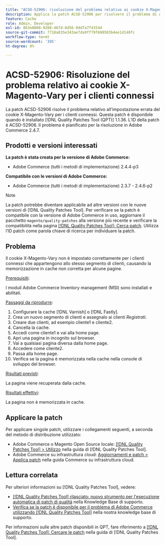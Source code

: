 ```yaml
---
title: "ACSD-52906: risoluzione del problema relativo ai cookie X-Magento-Vary per il caching dei clienti connessi"
description: Applica la patch ACSD-52906 per risolvere il problema di Adobe Commerce, in cui il cookie X-Magento-Vary non è impostato correttamente per i clienti connessi.
feature: Cache
role: Admin, Developer
exl-id: 863e0808-9208-467d-8d56-9dd7a7f4354d
source-git-commit: 7718a835e343ae7da9ff79f690503b4ee1d140fc
workflow-type: tm+mt
source-wordcount: '395'
ht-degree: 0%

---
```


# ACSD-52906: Risoluzione del problema relativo ai cookie X-Magento-Vary per i clienti connessi

La patch ACSD-52906 risolve il problema relativo all’impostazione errata del cookie X-Magento-Vary per i clienti connessi. Questa patch è disponibile quando è installato [!DNL Quality Patches Tool (QPT)] 1.1.36. L’ID della patch è ACSD-52906. Il problema è pianificato per la risoluzione in Adobe Commerce 2.4.7.

## Prodotti e versioni interessati

**La patch è stata creata per la versione di Adobe Commerce:**

* Adobe Commerce (tutti i metodi di implementazione) 2.4.4-p3

**Compatibile con le versioni di Adobe Commerce:**

* Adobe Commerce (tutti i metodi di implementazione) 2.3.7 - 2.4.6-p2

>[!NOTE]
>
>La patch potrebbe diventare applicabile ad altre versioni con le nuove versioni di [!DNL Quality Patches Tool]. Per verificare se la patch è compatibile con la versione di Adobe Commerce in uso, aggiornare il pacchetto `magento/quality-patches` alla versione più recente e verificare la compatibilità nella pagina [[!DNL Quality Patches Tool]: Cerca patch](https://experienceleague.adobe.com/tools/commerce-quality-patches/index.html). Utilizza l’ID patch come parola chiave di ricerca per individuare la patch.

## Problema

Il cookie X-Magento-Vary non è impostato correttamente per i clienti connessi che appartengono allo stesso segmento di clienti, causando la memorizzazione in cache non corretta per alcune pagine.

<u>Prerequisiti</u>:

I moduli Adobe Commerce Inventory management (MSI) sono installati e abilitati.

<u>Passaggi da riprodurre</u>:

1. Configurare la cache [!DNL Varnish] o [!DNL Fastly].
1. Crea un nuovo segmento di clienti e assegnalo ai clienti *Registrati*.
1. Creare due clienti, ad esempio cliente1 e cliente2.
1. Cancella la cache.
1. Accedi come cliente1 e vai alla home page.
1. Apri una pagina in incognito sul browser.
1. Vai a qualsiasi pagina diversa dalla home page.
1. Accedere come cliente2.
1. Passa alla home page.
1. Verifica se la pagina è memorizzata nella cache nella console di sviluppo del browser.

<u>Risultati previsti</u>:

La pagina viene recuperata dalla cache.

<u>Risultati effettivi</u>:

La pagina non è memorizzata in cache.

## Applicare la patch

Per applicare singole patch, utilizzare i collegamenti seguenti, a seconda del metodo di distribuzione utilizzato:

* Adobe Commerce o Magento Open Source locale: [[!DNL Quality Patches Tool] > Utilizzo](https://experienceleague.adobe.com/docs/commerce-operations/tools/quality-patches-tool/usage.html) nella guida di [!DNL Quality Patches Tool].
* Adobe Commerce su infrastruttura cloud: [Aggiornamenti e patch > Applica patch](https://experienceleague.adobe.com/docs/commerce-cloud-service/user-guide/develop/upgrade/apply-patches.html) nella guida Commerce su infrastruttura cloud.

## Lettura correlata

Per ulteriori informazioni su [!DNL Quality Patches Tool], vedere:

* [[!DNL Quality Patches Tool] rilasciato: nuovo strumento per l&#39;esecuzione automatica di patch di qualità](/help/announcements/adobe-commerce-announcements/magento-quality-patches-released-new-tool-to-self-serve-quality-patches.md) nella Knowledge Base di supporto.
* [Verifica se la patch è disponibile per il problema di Adobe Commerce utilizzando  [!DNL Quality Patches Tool]](/help/support-tools/patches-available-in-qpt-tool/check-patch-for-magento-issue-with-magento-quality-patches.md) nella nostra knowledge base di supporto.

Per informazioni sulle altre patch disponibili in QPT, fare riferimento a [[!DNL Quality Patches Tool]: Cercare le patch](https://experienceleague.adobe.com/tools/commerce-quality-patches/index.html) nella guida di [!DNL Quality Patches Tool].
